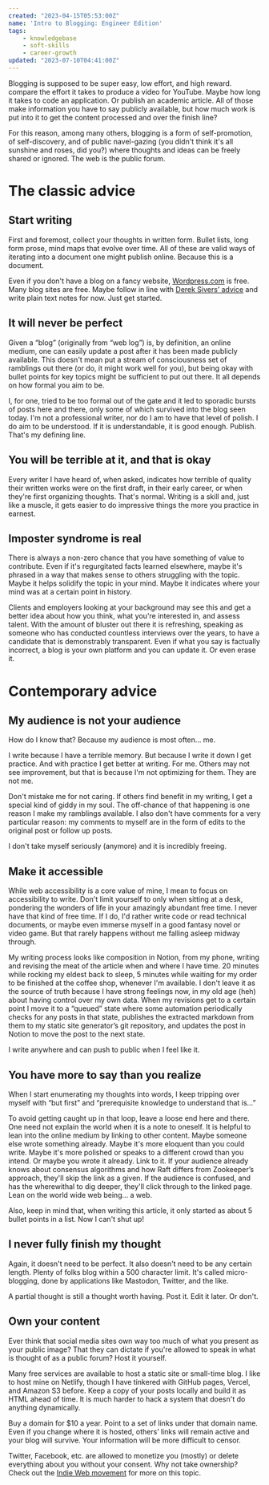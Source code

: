 ```yaml
---
created: "2023-04-15T05:53:00Z"
name: 'Intro to Blogging: Engineer Edition'
tags:
    - knowledgebase
    - soft-skills
    - career-growth
updated: "2023-07-10T04:41:00Z"
---
```


Blogging is supposed to be super easy, low effort, and high reward. compare the effort it takes to produce a video for YouTube. Maybe how long it takes to code an application. Or publish an academic article. All of those make information you have to say publicly available, but how much work is put into it to get the content processed and over the finish line?

For this reason, among many others, blogging is a form of self-promotion, of self-discovery, and of public navel-gazing (you didn't think it's all sunshine and roses, did you?) where thoughts and ideas can be freely shared or ignored. The web is the public forum.

# The classic advice

## Start writing

First and foremost, collect your thoughts in written form. Bullet lists, long form prose, mind maps that evolve over time. All of these are valid ways of iterating into a document one might publish online. Because this is a document.

Even if you don't have a blog on a fancy website, [Wordpress.com](http://wordpress.com/) is free. Many blog sites are free. Maybe follow in line with [Derek Sivers’ advice](https://sive.rs/plaintext) and write plain text notes for now. Just get started.

## It will never be perfect

Given a “blog” (originally from “web log”) is, by definition, an online medium, one can easily update a post after it has been made publicly available. This doesn't mean put a stream of consciousness set of ramblings out there (or do, it might work well for you), but being okay with bullet points for key topics might be sufficient to put out there. It all depends on how formal you aim to be.

I, for one, tried to be too formal out of the gate and it led to sporadic bursts of posts here and there, only some of which survived into the blog seen today. I'm not a professional writer, nor do I am to have that level of polish. I do aim to be understood. If it is understandable, it is good enough. Publish. That's my defining line.

## You will be terrible at it, and that is okay

Every writer I have heard of, when asked, indicates how terrible of quality their written works were on the first draft, in their early career, or when they're first organizing thoughts. That's normal. Writing is a skill and, just like a muscle, it gets easier to do impressive things the more you practice in earnest.

## Imposter syndrome is real

There is always a non-zero chance that you have something of value to contribute. Even if it's regurgitated facts learned elsewhere, maybe it's phrased in a way that makes sense to others struggling with the topic. Maybe it helps solidify the topic in your mind. Maybe it indicates where your mind was at a certain point in history.

Clients and employers looking at your background may see this and get a better idea about how you think, what you're interested in, and assess talent. With the amount of bluster out there it is refreshing, speaking as someone who has conducted countless interviews over the years, to have a candidate that is demonstrably transparent. Even if what you say is factually incorrect, a blog is your own platform and you can update it. Or even erase it.

# Contemporary advice

## My audience is not your audience

How do I know that? Because my audience is most often… me.

I write because I have a terrible memory. But because I write it down I get practice. And with practice I get better at writing. For me. Others may not see improvement, but that is because I'm not optimizing for them. They are not me.

Don't mistake me for not caring. If others find benefit in my writing, I get a special kind of giddy in my soul. The off-chance of that happening is one reason I make my ramblings available. I also don't have comments for a very particular reason: my comments to myself are in the form of edits to the original post or follow up posts.

I don't take myself seriously (anymore) and it is incredibly freeing.

## Make it accessible

While web accessibility is a core value of mine, I mean to focus on accessibility to write. Don't limit yourself to only when sitting at a desk, pondering the wonders of life in your amazingly abundant free time. I never have that kind of free time. If I do, I'd rather write code or read technical documents, or maybe even immerse myself in a good fantasy novel or video game. But that rarely happens without me falling asleep midway through.

My writing process looks like composition in Notion, from my phone, writing and revising the meat of the article when and where I have time. 20 minutes while rocking my eldest back to sleep, 5 minutes while waiting for my order to be finished at the coffee shop, whenever I'm available. I don't leave it as the source of truth because I have strong feelings now, in my old age (heh) about having control over my own data. When my revisions get to a certain point I move it to a “queued” state where some automation periodically checks for any posts in that state, publishes the extracted markdown from them to my static site generator’s git repository, and updates the post in Notion to move the post to the next state.

I write anywhere and can push to public when I feel like it.

## You have more to say than you realize

When I start enumerating my thoughts into words, I keep tripping over myself with “but first” and “prerequisite knowledge to understand that is…”

To avoid getting caught up in that loop, leave a loose end here and there. One need not explain the world when it is a note to oneself. It is helpful to lean into the online medium by linking to other content. Maybe someone else wrote something already. Maybe it's more eloquent than you could write. Maybe it's more polished or speaks to a different crowd than you intend. Or maybe you wrote it already. Link to it. If your audience already knows about consensus algorithms and how Raft differs from Zookeeper’s approach, they'll skip the link as a given. If the audience is confused, and has the wherewithal to dig deeper, they'll click through to the linked page. Lean on the world wide web being… a web.

Also, keep in mind that, when writing this article, it only started as about 5 bullet points in a list. Now I can't shut up!

## I never fully finish my thought

Again, it doesn't need to be perfect. It also doesn't need to be any certain length. Plenty of folks blog within a 500 character limit. It's called micro-blogging, done by applications like Mastodon, Twitter, and the like.

A partial thought is still a thought worth having. Post it. Edit it later. Or don't.

## Own your content

Ever think that social media sites own way too much of what you present as your public image? That they can dictate if you're allowed to speak in what is thought of as a public forum? Host it yourself.

Many free services are available to host a static site or small-time blog. I like to host mine on Netlify, though I have tinkered with GitHub pages, Vercel, and Amazon S3 before. Keep a copy of your posts locally and build it as HTML ahead of time. It is much harder to hack a system that doesn't do anything dynamically.

Buy a domain for $10 a year. Point to a set of links under that domain name. Even if you change where it is hosted, others’ links will remain active and your blog will survive. Your information will be more difficult to censor.

Twitter, Facebook, etc. are allowed to monetize you (mostly) or delete everything about you without your consent. Why not take ownership? Check out the [Indie Web movement](https://indieweb.org/) for more on this topic.
